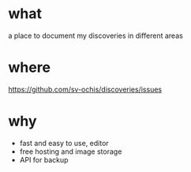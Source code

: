 # what
a place to document my discoveries in different areas

# where
https://github.com/sv-ochis/discoveries/issues

# why
- fast and easy to use, editor
- free hosting and image storage
- API for backup
